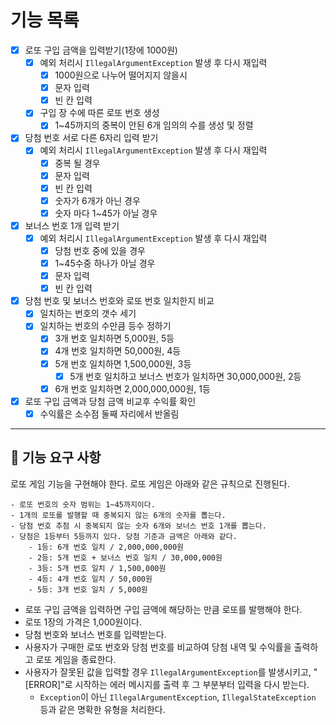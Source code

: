 # 기능 목록
- [x] 로또 구입 금액을 입력받기(1장에 1000원)
  - [x] 예외 처리시 `IllegalArgumentException` 발생 후 다시 재입력
    - [x] 1000원으로 나누어 떨어지지 않을시
    - [x] 문자 입력
    - [x] 빈 칸 입력
  - [x] 구입 장 수에 따른 로또 번호 생성
    - [x] 1~45까지의 중복이 안된 6개 임의의 수를 생성 및 정렬
- [x] 당첨 번호 서로 다른 6자리 입력 받기
  - [x] 예외 처리시 `IllegalArgumentException` 발생 후 다시 재입력
    - [x] 중복 될 경우
    - [x] 문자 입력
    - [x] 빈 칸 입력
    - [x] 숫자가 6개가 아닌 경우
    - [x] 숫자 마다 1~45가 아닐 경우
- [x] 보너스 번호 1개 입력 받기
  - [x] 예외 처리시 `IllegalArgumentException` 발생 후 다시 재입력
    - [x] 당첨 번호 중에 있을 경우
    - [x] 1~45수중 하나가 아닐 경우
    - [x] 문자 입력
    - [x] 빈 칸 입력
- [x] 당첨 번호 및 보너스 번호와 로또 번호 일치한지 비교
  - [x] 일치하는 번호의 갯수 세기
  - [x] 일치하는 번호의 수만큼 등수 정하기
    - [x] 3개 번호 일치하면 5,000원, 5등
    - [x] 4개 번호 일치하면 50,000원, 4등
    - [x] 5개 번호 일치하면 1,500,000원, 3등
      - [x] 5개 번호 일치하고 보너스 번호가 일치하면 30,000,000원, 2등
    - [x] 6개 번호 일치하면 2,000,000,000원, 1등
- [x] 로또 구입 금액과 당첨 금액 비교후 수익률 확인
  - [x] 수익률은 소수점 둘째 자리에서 반올림

---

## 🚀 기능 요구 사항

로또 게임 기능을 구현해야 한다. 로또 게임은 아래와 같은 규칙으로 진행된다.

```
- 로또 번호의 숫자 범위는 1~45까지이다.
- 1개의 로또를 발행할 때 중복되지 않는 6개의 숫자를 뽑는다.
- 당첨 번호 추첨 시 중복되지 않는 숫자 6개와 보너스 번호 1개를 뽑는다.
- 당첨은 1등부터 5등까지 있다. 당첨 기준과 금액은 아래와 같다.
    - 1등: 6개 번호 일치 / 2,000,000,000원
    - 2등: 5개 번호 + 보너스 번호 일치 / 30,000,000원
    - 3등: 5개 번호 일치 / 1,500,000원
    - 4등: 4개 번호 일치 / 50,000원
    - 5등: 3개 번호 일치 / 5,000원
```

- 로또 구입 금액을 입력하면 구입 금액에 해당하는 만큼 로또를 발행해야 한다.
- 로또 1장의 가격은 1,000원이다.
- 당첨 번호와 보너스 번호를 입력받는다.
- 사용자가 구매한 로또 번호와 당첨 번호를 비교하여 당첨 내역 및 수익률을 출력하고 로또 게임을 종료한다.
- 사용자가 잘못된 값을 입력할 경우 `IllegalArgumentException`를 발생시키고, "[ERROR]"로 시작하는 에러 메시지를 출력 후 그 부분부터 입력을 다시 받는다.
    - `Exception`이 아닌 `IllegalArgumentException`, `IllegalStateException` 등과 같은 명확한 유형을 처리한다.